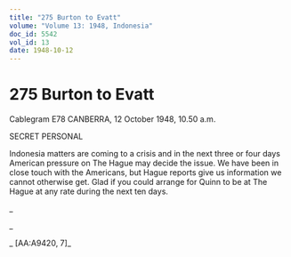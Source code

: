 ```yaml
---
title: "275 Burton to Evatt"
volume: "Volume 13: 1948, Indonesia"
doc_id: 5542
vol_id: 13
date: 1948-10-12
---
```


# 275 Burton to Evatt

Cablegram E78 CANBERRA, 12 October 1948, 10.50 a.m.

SECRET PERSONAL

Indonesia matters are coming to a crisis and in the next three or four days American pressure on The Hague may decide the issue. We have been in close touch with the Americans, but Hague reports give us information we cannot otherwise get. Glad if you could arrange for Quinn to be at The Hague at any rate during the next ten days.

_

_

_ [AA:A9420, 7]_
